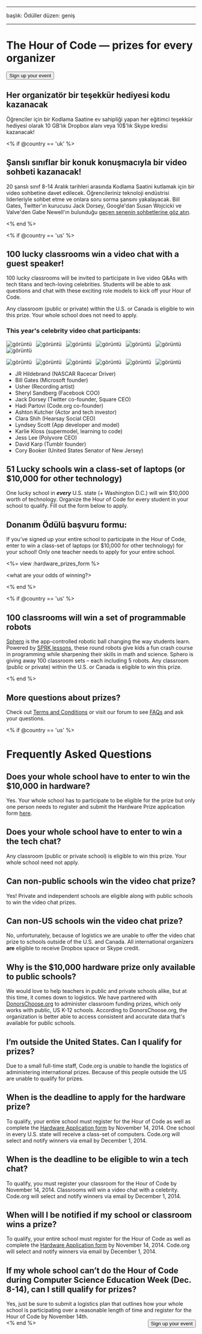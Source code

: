 * * *

başlık: Ödüller düzen: geniş

* * *

<div class="row">
  <h1 class="col-sm-6">
    The Hour of Code — prizes for every organizer
  </h1>
  
  <div class="col-sm-6 button-container centered">
    <a href="/#join"><button class="signup-button">Sign up your event</button></a>
  </div>
</div>

## Her organizatör bir teşekkür hediyesi kodu kazanacak

Öğrenciler için bir Kodlama Saatine ev sahipliği yapan her eğitimci teşekkür hediyesi olarak 10 GB'lık Dropbox alanı veya 10$'lık Skype kredisi kazanacak!

<% if @country == 'uk' %>

## Şanslı sınıflar bir konuk konuşmacıyla bir video sohbeti kazanacak!

20 şanslı sınıf 8-14 Aralık tarihleri arasında Kodlama Saatini kutlamak için bir video sohbetine davet edilecek. Öğrencileriniz teknoloji endüstrisi liderleriyle sohbet etme ve onlara soru sorma şansını yakalayacak. Bill Gates, Twitter'ın kurucusu Jack Dorsey, Google'dan Susan Wojcicki ve Valve'den Gabe Newell'ın bulunduğu [geçen senenin sohbetlerine göz atın](http://www.youtube.com/playlist?list=PLzdnOPI1iJNckJ81gRpJe5mR7imAHDl9a).

<% end %>

<% if @country == 'us' %>

## 100 lucky classrooms win a video chat with a guest speaker!

100 lucky classrooms will be invited to participate in live video Q&As with tech titans and tech-loving celebrities. Students will be able to ask questions and chat with these exciting role models to kick off your Hour of Code.

Any classroom (public or private) within the U.S. or Canada is eligible to win this prize. Your whole school does not need to apply.

### This year's celebrity video chat participants:

![görüntü](/images/fit-120/JR-Hildebrand-headshot.png)&nbsp;&nbsp; ![görüntü](/images/fit-120/Bill-Gates-headshot.jpg)&nbsp;&nbsp; ![görüntü](/images/fit-120/Usher-headshot.jpg)&nbsp;&nbsp; ![görüntü](/images/fit-120/Sheryl-Sandberg-headshot.jpg)&nbsp;&nbsp; ![görüntü](/images/fit-120/Jack-Dorsey-headshot.jpg)&nbsp;&nbsp; ![görüntü](/images/fit-120/Hadi-Partovi-headshot.jpg)&nbsp;&nbsp; ![görüntü](/images/fit-120/Ashton-Kutcher-headshot.jpg)&nbsp;&nbsp;

![görüntü](/images/fit-120/Clara-Shih-headshot.jpg)&nbsp;&nbsp; ![görüntü](/images/fit-120/Lyndsey-Scott-headshot.jpg)&nbsp;&nbsp; ![görüntü](/images/fit-120/Karlie-Kloss-headshot.jpg)&nbsp;&nbsp; ![görüntü](/images/fit-120/Jess-Lee-headshot.jpg)&nbsp;&nbsp; ![görüntü](/images/fit-120/David-Karp-headshot.png)&nbsp;&nbsp; ![görüntü](/images/fit-120/Cory-Booker-headshot.jpg)&nbsp;&nbsp;

  * JR Hildebrand (NASCAR Racecar Driver)
  * Bill Gates (Microsoft founder)
  * Usher (Recording artist)
  * Sheryl Sandberg (Facebook COO)
  * Jack Dorsey (Twitter co-founder, Square CEO)
  * Hadi Partovi (Code.org co-founder)
  * Ashton Kutcher (Actor and tech investor)
  * Clara Shih (Hearsay Social CEO)
  * Lyndsey Scott (App developer and model)
  * Karlie Kloss (supermodel, learning to code)
  * Jess Lee (Polyvore CEO)
  * David Karp (Tumblr founder)
  * Cory Booker (United States Senator of New Jersey)

## 51 Lucky schools win a class-set of laptops (or $10,000 for other technology)

One lucky school in ***every*** U.S. state (+ Washington D.C.) will win $10,000 worth of technology. Organize the Hour of Code for every student in your school to qualify. Fill out the form below to apply.

## Donanım Ödülü başvuru formu:

If you’ve signed up your entire school to participate in the Hour of Code, enter to win a class-set of laptops (or $10,000 for other technology) for your school! Only one teacher needs to apply for your entire school.

<%= view :hardware_prizes_form %>

<what are your odds of winning?>

<see a list of all schools signed up for the hour code in your state. one public k-12 school every u.s. state will win class-set laptops.>

<% end %>

<% if @country == 'us' %>

## 100 classrooms will win a set of programmable robots

[Sphero](http://www.gosphero.com/) is the app-controlled robotic ball changing the way students learn. Powered by [SPRK lessons](http://www.gosphero.com/education/), these round robots give kids a fun crash course in programming while sharpening their skills in math and science. Sphero is giving away 100 classroom sets – each including 5 robots. Any classroom (public or private) within the U.S. or Canada is eligible to win this prize.

<% end %>

## More questions about prizes?

Check out [Terms and Conditions](<%= hoc_uri('/prizes-terms') %>) or visit our forum to see [FAQs](http://support.code.org) and ask your questions.

<% if @country == 'us' %>

# Frequently Asked Questions

## Does your whole school have to enter to win the $10,000 in hardware?

Yes. Your whole school has to participate to be eligible for the prize but only one person needs to register and submit the Hardware Prize application form [here](<%= hoc_uri('/prizes') %>).

## Does your whole school have to enter to win a the tech chat?

Any classroom (public or private school) is eligible to win this prize. Your whole school need not apply.

## Can non-public schools win the video chat prize?

Yes! Private and independent schools are eligible along with public schools to win the video chat prizes.

## Can non-US schools win the video chat prize?

No, unfortunately, because of logistics we are unable to offer the video chat prize to schools outside of the U.S. and Canada. All international organizers **are** eligible to receive Dropbox space or Skype credit.

## Why is the $10,000 hardware prize only available to public schools?

We would love to help teachers in public and private schools alike, but at this time, it comes down to logistics. We have partnered with [DonorsChoose.org](http://donorschoose.org) to administer classroom funding prizes, which only works with public, US K-12 schools. According to DonorsChoose.org, the organization is better able to access consistent and accurate data that's available for public schools.

## I’m outside the United States. Can I qualify for prizes?

Due to a small full-time staff, Code.org is unable to handle the logistics of administering international prizes. Because of this people outside the US are unable to qualify for prizes.

## When is the deadline to apply for the hardware prize?

To qualify, your entire school must register for the Hour of Code as well as complete the [Hardware Application form](<%= hoc_uri('/prizes') %>) by November 14, 2014. One school in every U.S. state will receive a class-set of computers. Code.org will select and notify winners via email by December 1, 2014.

## When is the deadline to be eligible to win a tech chat?

To qualify, you must register your classroom for the Hour of Code by November 14, 2014. Classrooms will win a video chat with a celebrity. Code.org will select and notify winners via email by December 1, 2014.

## When will I be notified if my school or classroom wins a prize?

To qualify, your entire school must register for the Hour of Code as well as complete the [Hardware Application form](<%= hoc_uri('/prizes') %>) by November 14, 2014. Code.org will select and notify winners via email by December 1, 2014.

## If my whole school can’t do the Hour of Code during Computer Science Education Week (Dec. 8-14), can I still qualify for prizes?

Yes, just be sure to submit a logistics plan that outlines how your whole school is participating over a reasonable length of time and register for the Hour of Code by November 14th. <a style="display: block" href="/#join"><button style="float: right;">Sign up your event</button></a> <% end %>